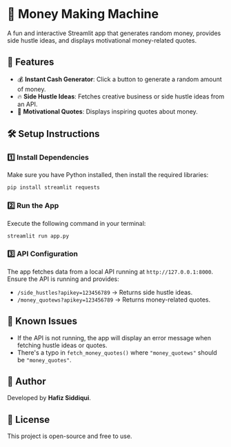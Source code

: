 
# 💱 Money Making Machine

A fun and interactive Streamlit app that generates random money, provides side hustle ideas, and displays motivational money-related quotes.

## 🚀 Features
- 💰 **Instant Cash Generator**: Click a button to generate a random amount of money.
- 🔥 **Side Hustle Ideas**: Fetches creative business or side hustle ideas from an API.
- 📜 **Motivational Quotes**: Displays inspiring quotes about money.

## 🛠️ Setup Instructions

### 1️⃣ Install Dependencies
Make sure you have Python installed, then install the required libraries:
```bash
pip install streamlit requests
```

### 2️⃣ Run the App
Execute the following command in your terminal:
```bash
streamlit run app.py
```

### 3️⃣ API Configuration
The app fetches data from a local API running at `http://127.0.0.1:8000`. Ensure the API is running and provides:
- `/side_hustles?apikey=123456789` → Returns side hustle ideas.
- `/money_quotews?apikey=123456789` → Returns money-related quotes.

## 🐞 Known Issues
- If the API is not running, the app will display an error message when fetching hustle ideas or quotes.
- There's a typo in `fetch_money_quotes()` where `"money_quotews"` should be `"money_quotes"`.

## 📌 Author
Developed by **Hafiz Siddiqui**.

## 🔗 License
This project is open-source and free to use.
